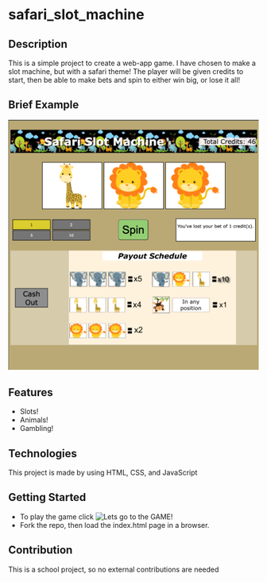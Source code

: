 # safari_slot_machine


## Description
This is a simple project to create a web-app game. I have chosen to make a slot machine, but with a safari theme! The player will be given credits to start, then
be able to make bets and spin to either win big, or lose it all!

## Brief Example
![](./images/safari_slotmachine.png)

## Features
- Slots!
- Animals!
- Gambling!

## Technologies
This project is made by using HTML, CSS, and JavaScript

## Getting Started
- To play the game click ![Lets go to the GAME!](https://andiflames.github.io/safari_slot_machine/) 
- Fork the repo, then load the index.html page in a browser.

## Contribution
This is a school project, so no external contributions are needed